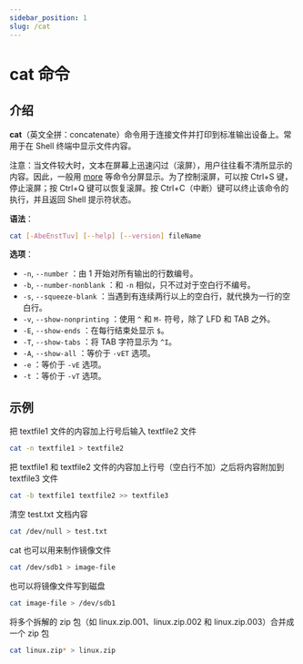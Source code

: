 ```yaml
---
sidebar_position: 1
slug: /cat
---
```


# cat 命令



## 介绍

**cat**（英文全拼：concatenate）命令用于连接文件并打印到标准输出设备上。常用于在 Shell 终端中显示文件内容。

注意：当文件较大时，文本在屏幕上迅速闪过（滚屏），用户往往看不清所显示的内容。因此，一般用 [more](/linux-command/more) 等命令分屏显示。为了控制滚屏，可以按 Ctrl+S 键，停止滚屏；按 Ctrl+Q 键可以恢复滚屏。按 Ctrl+C（中断）键可以终止该命令的执行，并且返回 Shell 提示符状态。

**语法**：

```bash
cat [-AbeEnstTuv] [--help] [--version] fileName
```

**选项**：

- `-n`, `--number` ：由 1 开始对所有输出的行数编号。
- `-b`, `--number-nonblank` ：和 `-n` 相似，只不过对于空白行不编号。
- `-s`, `--squeeze-blank` ：当遇到有连续两行以上的空白行，就代换为一行的空白行。
- `-v`, `--show-nonprinting` ：使用 `^` 和 `M-` 符号，除了 LFD 和 TAB 之外。
- `-E`, `--show-ends` ：在每行结束处显示 `$`。
- `-T`, `--show-tabs` ：将 TAB 字符显示为 `^I`。
- `-A`, `--show-all` ：等价于 `-vET` 选项。
- `-e` ：等价于 `-vE` 选项。
- `-t` ：等价于 `-vT` 选项。



## 示例

把 textfile1 文件的内容加上行号后输入 textfile2 文件

```bash
cat -n textfile1 > textfile2
```

把 textfile1 和 textfile2 文件的内容加上行号（空白行不加）之后将内容附加到 textfile3 文件

```bash
cat -b textfile1 textfile2 >> textfile3
```

清空 test.txt 文档内容

```bash
cat /dev/null > test.txt
```

cat 也可以用来制作镜像文件

```bash
cat /dev/sdb1 > image-file
```

也可以将镜像文件写到磁盘

```bash
cat image-file > /dev/sdb1
```

将多个拆解的 zip 包（如 linux.zip.001、linux.zip.002 和 linux.zip.003）合并成一个 zip 包

```bash
cat linux.zip* > linux.zip
```

